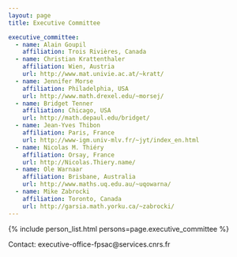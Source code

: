 ```yaml
---
layout: page
title: Executive Committee

executive_committee:
  - name: Alain Goupil
    affiliation: Trois Rivières, Canada
  - name: Christian Krattenthaler
    affiliation: Wien, Austria
    url: http://www.mat.univie.ac.at/~kratt/
  - name: Jennifer Morse
    affiliation: Philadelphia, USA
    url: http://www.math.drexel.edu/~morsej/
  - name: Bridget Tenner
    affiliation: Chicago, USA
    url: http://math.depaul.edu/bridget/
  - name: Jean-Yves Thibon
    affiliation: Paris, France
    url: http://www-igm.univ-mlv.fr/~jyt/index_en.html
  - name: Nicolas M. Thiéry
    affiliation: Orsay, France
    url: http://Nicolas.Thiery.name/
  - name: Ole Warnaar
    affiliation: Brisbane, Australia
    url: http://www.maths.uq.edu.au/~uqowarna/
  - name: Mike Zabrocki
    affiliation: Toronto, Canada
    url: http://garsia.math.yorku.ca/~zabrocki/
---
```


{% include person_list.html persons=page.executive_committee %}

Contact: executive-office-fpsac&#64;services.cnrs.fr
